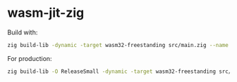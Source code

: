# wasm-jit-zig

Build with:

```sh
zig build-lib -dynamic -target wasm32-freestanding src/main.zig --name interplib && cp interplib.wasm public/
```

For production:

```sh
zig build-lib -O ReleaseSmall -dynamic -target wasm32-freestanding src/main.zig --name interplib && cp interplib.wasm public/
```
